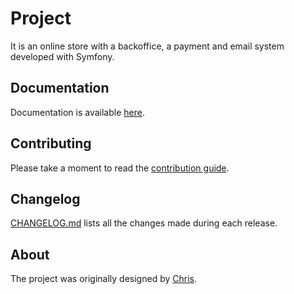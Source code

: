 # Project

It is an online store with a backoffice, a payment and email system developed with Symfony.

## Documentation

Documentation is available [here](docs/index.md).

## Contributing

Please take a moment to read the [contribution guide](CONTRIBUTING.md).

## Changelog

[CHANGELOG.md](CHANGELOG.md) lists all the changes made during each release.

## About

The project was originally designed by [Chris](https://github.com/cdiot).

